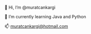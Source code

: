  👋 Hi, I’m @muratcankargi
 
 🌱 I’m currently learning Java and Python
 
 📫 muratcankargi@hotmail.com

<!---
muratcankargi/muratcankargi is a ✨ special ✨ repository because its `README.md` (this file) appears on your GitHub profile.
You can click the Preview link to take a look at your changes.
--->
